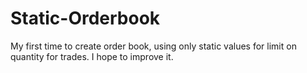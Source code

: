 # Static-Orderbook
My first time to create order book, using only static values for limit on quantity for trades. I hope to improve it.


